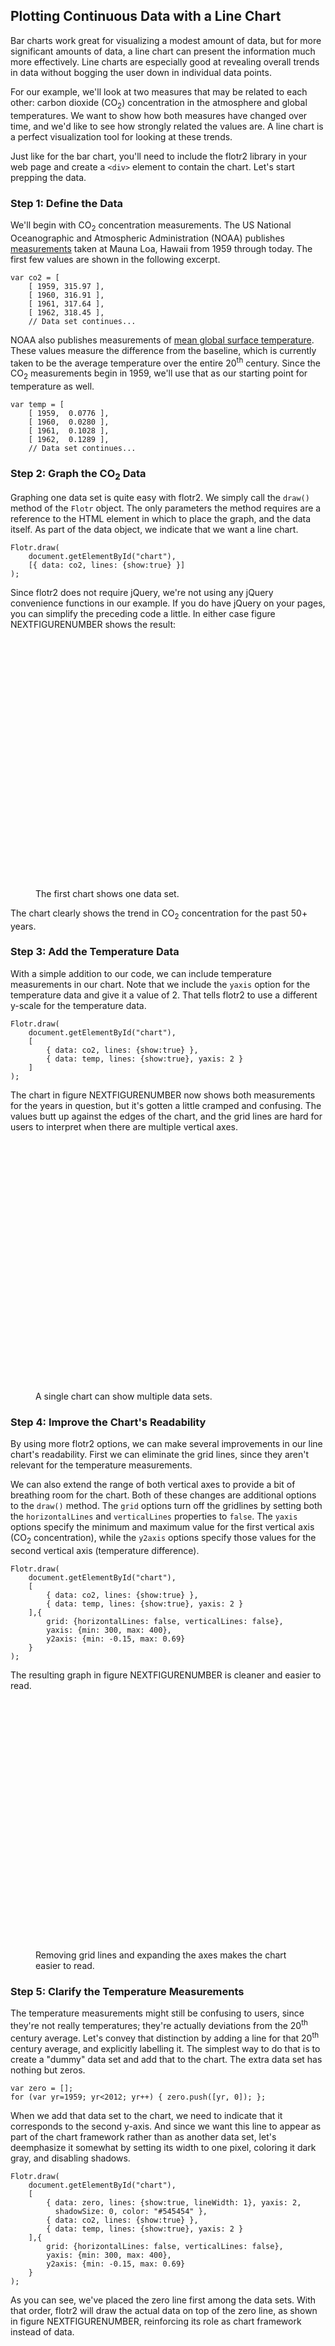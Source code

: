 ## Plotting Continuous Data with a Line Chart

Bar charts work great for visualizing a modest amount of data, but for more significant amounts of data, a line chart can present the information much more effectively. Line charts are especially good at revealing overall trends in data without bogging the user down in individual data points.

For our example, we'll look at two measures that may be related to each other: carbon dioxide (<span class="smcp">CO</span><sub>2</sub>) concentration in the atmosphere and global temperatures. We want to show how both measures have changed over time, and we'd like to see how strongly related the values are. A line chart is a perfect visualization tool for looking at these trends.

Just like for the bar chart, you'll need to include the flotr2 library in your web page and create a `<div>` element to contain the chart. Let's start prepping the data.

### Step 1: Define the Data

We'll begin with <span class="smcp">CO</span><sub>2</sub> concentration measurements. The <span class="smcp">US</span> National Oceanographic and Atmospheric Administration (<span class="smcp">NOAA</span>) publishes [measurements](http://www.esrl.noaa.gov/gmd/ccgg/trends/co2_data_mlo.html) taken at Mauna Loa, Hawaii from 1959 through today. The first few values are shown in the following excerpt.

``` {.javascript .numberLines}
var co2 = [
    [ 1959, 315.97 ],
    [ 1960, 316.91 ],
    [ 1961, 317.64 ],
    [ 1962, 318.45 ],
    // Data set continues...
```

<span class="lgcp">NOAA</span> also publishes measurements of [mean global surface temperature](http://www.ncdc.noaa.gov/cmb-faq/anomalies.php). These values measure the difference from the baseline, which is currently taken to be the average temperature over the entire 20<sup>th</sup> century. Since the <span class="smcp">CO</span><sub>2</sub> measurements begin in 1959, we'll use that as our starting point for temperature as well.

``` {.javascript .numberLines}
var temp = [
    [ 1959,  0.0776 ],
    [ 1960,  0.0280 ],
    [ 1961,  0.1028 ],
    [ 1962,  0.1289 ],
    // Data set continues...
```

### Step 2: Graph the CO<sub>2</sub> Data

Graphing one data set is quite easy with flotr2. We simply call the `draw()` method of the `Flotr` object. The only parameters the method requires are a reference to the <span class="smcp">HTML</span> element in which to place the graph, and the data itself. As part of the data object, we indicate that we want a line chart.

``` {.javascript .numberLines}
Flotr.draw(
    document.getElementById("chart"),
    [{ data: co2, lines: {show:true} }]
);
```

Since flotr2 does not require jQuery, we're not using any jQuery convenience functions in our example. If you do have jQuery on your pages, you can simplify the preceding code a little. In either case figure NEXTFIGURENUMBER shows the result:

<figure>
<div id="line-chart1" style="width:600px;height:400px;"></div>
<figcaption>The first chart shows one data set.</figcaption>
</figure>

The chart clearly shows the trend in <span class="smcp">CO</span><sub>2</sub> concentration for the past 50+ years.

### Step 3: Add the Temperature Data

With a simple addition to our code, we can include temperature measurements in our chart. Note that we include the `yaxis` option for the temperature data and give it a value of 2. That tells flotr2 to use a different y-scale for the temperature data.

``` {.javascript .numberLines}
Flotr.draw(
    document.getElementById("chart"),
    [
        { data: co2, lines: {show:true} },
        { data: temp, lines: {show:true}, yaxis: 2 }
    ]
);
```

The chart in figure NEXTFIGURENUMBER now shows both measurements for the years in question, but it's gotten a little cramped and confusing. The values butt up against the edges of the chart, and the grid lines are hard for users to interpret when there are multiple vertical axes.

<figure>
<div id="line-chart2" style="width:600px;height:400px;"></div>
<figcaption>A single chart can show multiple data sets.</figcaption>
</figure>

### Step 4: Improve the Chart's Readability

By using more flotr2 options, we can make several improvements in our line chart's readability. First we can eliminate the grid lines, since they aren't relevant for the temperature measurements. 

We can also extend the range of both vertical axes to provide a bit of breathing room for the chart. Both of these changes are additional options to the `draw()` method. The `grid` options turn off the gridlines by setting both the `horizontalLines` and `verticalLines` properties to `false`. The `yaxis` options specify the minimum and maximum value for the first vertical axis (<span class="smcp">CO</span><sub>2</sub> concentration), while the `y2axis` options specify those values for the second vertical axis (temperature difference).

``` {.javascript .numberLines}
Flotr.draw(
    document.getElementById("chart"),
    [
        { data: co2, lines: {show:true} },
        { data: temp, lines: {show:true}, yaxis: 2 }
    ],{
        grid: {horizontalLines: false, verticalLines: false},
        yaxis: {min: 300, max: 400},
        y2axis: {min: -0.15, max: 0.69}
    }
);
```

The resulting graph in figure NEXTFIGURENUMBER is cleaner and easier to read.

<figure>
<div id="line-chart3" style="width:600px;height:400px;"></div>
<figcaption>Removing grid lines and expanding the axes makes the chart easier to read.</figcaption>
</figure>

### Step 5: Clarify the Temperature Measurements

The temperature measurements might still be confusing to users, since they're not really temperatures; they're actually deviations from the 20<sup>th</sup> century average. Let's convey that distinction by adding a line for that 20<sup>th</sup> century average, and explicitly labelling it. The simplest way to do that is to create a "dummy" data set and add that to the chart. The extra data set has nothing but zeros.

``` {.javascript .numberLines}
var zero = [];
for (var yr=1959; yr<2012; yr++) { zero.push([yr, 0]); };
```

When we add that data set to the chart, we need to indicate that it corresponds to the second y-axis. And since we want this line to appear as part of the chart framework rather than as another data set, let's deemphasize it somewhat by setting its width to one pixel, coloring it dark gray, and disabling shadows.

``` {.javascript .numberLines}
Flotr.draw(
    document.getElementById("chart"),
    [
        { data: zero, lines: {show:true, lineWidth: 1}, yaxis: 2, 
          shadowSize: 0, color: "#545454" },
        { data: co2, lines: {show:true} },
        { data: temp, lines: {show:true}, yaxis: 2 }
    ],{
        grid: {horizontalLines: false, verticalLines: false},
        yaxis: {min: 300, max: 400},
        y2axis: {min: -0.15, max: 0.69}
    }
);
```

As you can see, we've placed the zero line first among the data sets. With that order, flotr2 will draw the actual data on top of the zero line, as shown in figure NEXTFIGURENUMBER, reinforcing its role as chart framework instead of data. 

<figure>
<div id="line-chart4" style="width:600px;height:400px;"></div>
<figcaption>A dummy data set can emphasize a position on a chart axis.</figcaption>
</figure>

### Step 6: Label the Chart

For the last step in this example, we'll add appropriate labels to the chart. That includes an overall title, as well as labels for individual data sets. And to make it clear which axis refers to temperature, we'll add a "°C" suffix to the temperature scale. We identify the label for each data series in the `label` option for that series. The overall chart title merits its own option, and we add the "°C" suffix using a `tickFormatter` function. That option expects a function. For each value on the axis, the formatter function is called with the value, and flotr2 expects it to return a string to use for the label. As you can see in line 26, we simply append the `" °C"` string to the value.

``` {.javascript .numberLines .line-26}
Flotr.draw(
    document.getElementById("chart"),
    [ {
        data: zero,
        label: "20<sup>th</sup> Century Baseline Temperature",
        lines: {show:true, lineWidth: 1},
        shadowSize: 0,
        color: "#545454"
      },
      { 
        data: temp,
        label: "Yearly Temperature Difference (°C)",
        lines: {show:true}
      },
      {
        data: co2,
        yaxis: 2,
        label: "CO<sub>2</sub> Concentration (ppm)",
        lines: {show:true}
      }
    ],
    {
        title: "Global Temperature and CO2 Concentration (NOAA Data)",
        grid: {horizontalLines: false, verticalLines: false},
        yaxis: {min: -0.15, max: 0.69, 
                tickFormatter: function(val) {return val+" °C";}},
        y2axis: {min: 300, max: 400}
    }
);
```

Notice that we've also swapped the position of the <span class="smcp">CO</span><sub>2</sub> and temperature graphs. We're now passing the temperature data series ahead of the <span class="smcp">CO</span><sub>2</sub> series. We did that so that the two temperature quantities (baseline and difference) appear next to each other in the legend, making their connection a little more clear to the user. And because the temperature now appears first in the legend, we've also swapped the axes, so the temperature axis is on the left. Finally, we've adjusted the title of the chart for the same reason. Figure NEXTFIGURENUMBER shows the result.

<figure>
<div id="line-chart5" style="width:600px;height:400px;"></div>
<figcaption>Labeling the axes and adding a legend completes the chart.</figcaption>
</figure>

A line chart like LASTFIGURENUMBER excels in visualizing this kind of data. Each data set contains over 50 points, making it impractical to present each individual point. And, in fact, individual data points are not the focus of the visualization. Rather, we want to show trends—the trends of each data set as well as their correlation. Connecting the points with lines leads the user right to those trends and to the heart of our visualization.

<script>
;(function(){

    draw = function() {

        var co2 = [
            [ 1959, 315.97 ],
            [ 1960, 316.91 ],
            [ 1961, 317.64 ],
            [ 1962, 318.45 ],
            [ 1963, 318.99 ],
            [ 1964, 319.62 ],
            [ 1965, 320.04 ],
            [ 1966, 321.38 ],
            [ 1967, 322.16 ],
            [ 1968, 323.04 ],
            [ 1969, 324.62 ],
            [ 1970, 325.68 ],
            [ 1971, 326.32 ],
            [ 1972, 327.45 ],
            [ 1973, 329.68 ],
            [ 1974, 330.18 ],
            [ 1975, 331.08 ],
            [ 1976, 332.05 ],
            [ 1977, 333.78 ],
            [ 1978, 335.41 ],
            [ 1979, 336.78 ],
            [ 1980, 338.68 ],
            [ 1981, 340.10 ],
            [ 1982, 341.44 ],
            [ 1983, 343.03 ],
            [ 1984, 344.58 ],
            [ 1985, 346.04 ],
            [ 1986, 347.39 ],
            [ 1987, 349.16 ],
            [ 1988, 351.56 ],
            [ 1989, 353.07 ],
            [ 1990, 354.35 ],
            [ 1991, 355.57 ],
            [ 1992, 356.38 ],
            [ 1993, 357.07 ],
            [ 1994, 358.82 ],
            [ 1995, 360.80 ],
            [ 1996, 362.59 ],
            [ 1997, 363.71 ],
            [ 1998, 366.65 ],
            [ 1999, 368.33 ],
            [ 2000, 369.52 ],
            [ 2001, 371.13 ],
            [ 2002, 373.22 ],
            [ 2003, 375.77 ],
            [ 2004, 377.49 ],
            [ 2005, 379.80 ],
            [ 2006, 381.90 ],
            [ 2007, 383.77 ],
            [ 2008, 385.59 ],
            [ 2009, 387.37 ],
            [ 2010, 389.85 ],
            [ 2011, 391.62 ],
        ];
        var temp = [
            [ 1959,  0.0776 ],
            [ 1960,  0.0280 ],
            [ 1961,  0.1028 ],
            [ 1962,  0.1289 ],
            [ 1963,  0.1469 ],
            [ 1964, -0.1171 ],
            [ 1965, -0.0523 ],
            [ 1966,  0.0063 ],
            [ 1967,  0.0219 ],
            [ 1968,  0.0093 ],
            [ 1969,  0.1139 ],
            [ 1970,  0.0684 ],
            [ 1971, -0.0315 ],
            [ 1972,  0.0558 ],
            [ 1973,  0.1909 ],
            [ 1974, -0.0527 ],
            [ 1975,  0.0172 ],
            [ 1976, -0.0753 ],
            [ 1977,  0.1779 ],
            [ 1978,  0.0990 ],
            [ 1979,  0.1856 ],
            [ 1980,  0.2301 ],
            [ 1981,  0.2701 ],
            [ 1982,  0.1521 ],
            [ 1983,  0.3170 ],
            [ 1984,  0.1259 ],
            [ 1985,  0.1065 ],
            [ 1986,  0.1956 ],
            [ 1987,  0.3293 ],
            [ 1988,  0.3407 ],
            [ 1989,  0.2659 ],
            [ 1990,  0.3988 ],
            [ 1991,  0.3757 ],
            [ 1992,  0.2323 ],
            [ 1993,  0.2621 ],
            [ 1994,  0.3245 ],
            [ 1995,  0.4473 ],
            [ 1996,  0.3170 ],
            [ 1997,  0.5117 ],
            [ 1998,  0.6286 ],
            [ 1999,  0.4525 ],
            [ 2000,  0.4264 ],
            [ 2001,  0.5496 ],
            [ 2002,  0.6121 ],
            [ 2003,  0.6211 ],
            [ 2004,  0.5779 ],
            [ 2005,  0.6510 ],
            [ 2006,  0.5977 ],
            [ 2007,  0.5923 ],
            [ 2008,  0.5134 ],
            [ 2009,  0.5985 ],
            [ 2010,  0.6621 ],
            [ 2011,  0.5362 ],
        ];

        Flotr.draw(
            document.getElementById("line-chart1")
            ,[{ data: co2, lines: {show:true}, color: chartStyles.color.secondary }]
            ,{fontColor: chartStyles.color.text, grid: { color: chartStyles.color.text }}
        );
        Flotr.draw(
            document.getElementById("line-chart2")
            ,[
                { data: co2, lines: {show:true}, color: chartStyles.color.secondary },
                { data: temp, lines: {show:true}, yaxis: 2, color: chartStyles.color.alternate },
             ]
            ,{fontColor: chartStyles.color.text, grid: { color: chartStyles.color.text }}
        );
        Flotr.draw(
            document.getElementById("line-chart3")
            ,[
                { data: co2, lines: {show:true}, color: chartStyles.color.secondary  },
                { data: temp, lines: {show:true}, yaxis: 2, color: chartStyles.color.alternate },
             ]
            ,{
                fontColor: chartStyles.color.text,
                grid: {horizontalLines: false, verticalLines: false, color: chartStyles.color.text},
                yaxis: {min: 300, max: 400},
                y2axis: {min: -0.15, max: 0.69},
             }
        );
        var zero = [];
        for (yr=1959; yr<2012; yr++) { zero.push([yr, 0]); };
        Flotr.draw(
            document.getElementById("line-chart4")
            ,[
                { data: zero, lines: {show:true, lineWidth: 1}, yaxis: 2, shadowSize: 0, color: chartStyles.color.primary },
                { data: co2, lines: {show:true}, color: chartStyles.color.secondary },
                { data: temp, lines: {show:true}, yaxis: 2, color: chartStyles.color.alternate },
             ]
            ,{
                fontColor: chartStyles.color.text,
                grid: {horizontalLines: false, verticalLines: false, color: chartStyles.color.text},
                yaxis: {min: 300, max: 400},
                y2axis: {min: -0.15, max: 0.69},
             }
        );
        Flotr.draw(
            document.getElementById("line-chart5")
            ,[
                { data: zero, label: "20<sup>th</sup> Century Baseline Temperature", lines: {show:true, lineWidth: 1}, shadowSize: 0, color: chartStyles.color.primary },
                { data: temp, label: "Yearly Temperature Difference (°C)", lines: {show:true}, color: chartStyles.color.alternate},
                { data: co2, label: "CO<sub>2</sub> Concentration (ppm)", lines: {show:true}, yaxis: 2, color: chartStyles.color.secondary },
             ]
            ,{
                fontColor: chartStyles.color.text,
                title: "Global Temperature and CO<sub>2</sub> Concentration (NOAA Data)",
                grid: {horizontalLines: false, verticalLines: false, color: chartStyles.color.text},
                y2axis: {min: 300, max: 400},
                yaxis: {min: -0.15, max: 0.69, 
                        tickFormatter: function(val) {return val+" °C";}},
                legend: {backgroundOpacity: 0,},
             }
        );

        var dummyElements = document.getElementsByClassName('flotr-dummy-div');
        Array.prototype.forEach.call(dummyElements, function(dummyElement){
            dummyElement.parentNode.style.display = 'none';
        });

    };
    
    if (typeof contentLoaded != "undefined") {
        contentLoaded.done(draw);
    } else {
        window.addEventListener('load', draw);
    }

}());
</script>

